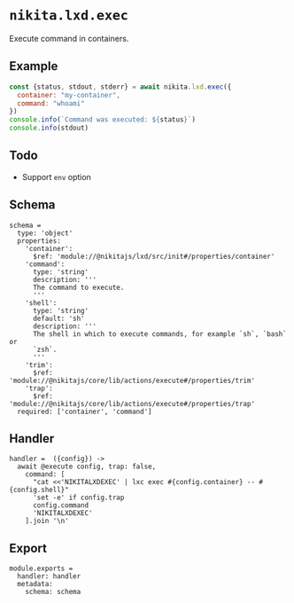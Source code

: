 
# `nikita.lxd.exec`

Execute command in containers.

## Example

```js
const {status, stdout, stderr} = await nikita.lxd.exec({
  container: "my-container",
  command: "whoami"
})
console.info(`Command was executed: ${status}`)
console.info(stdout)
```

## Todo

* Support `env` option

## Schema

    schema =
      type: 'object'
      properties:
        'container':
          $ref: 'module://@nikitajs/lxd/src/init#/properties/container'
        'command':
          type: 'string'
          description: '''
          The command to execute.
          '''
        'shell':
          type: 'string'
          default: 'sh'
          description: '''
          The shell in which to execute commands, for example `sh`, `bash` or
          `zsh`.
          '''
        'trim':
          $ref: 'module://@nikitajs/core/lib/actions/execute#/properties/trim'
        'trap':
          $ref: 'module://@nikitajs/core/lib/actions/execute#/properties/trap'
      required: ['container', 'command']

## Handler

    handler =  ({config}) ->
      await @execute config, trap: false,
        command: [
          "cat <<'NIKITALXDEXEC' | lxc exec #{config.container} -- #{config.shell}"
          'set -e' if config.trap
          config.command
          'NIKITALXDEXEC'
        ].join '\n'

## Export

    module.exports =
      handler: handler
      metadata:
        schema: schema
